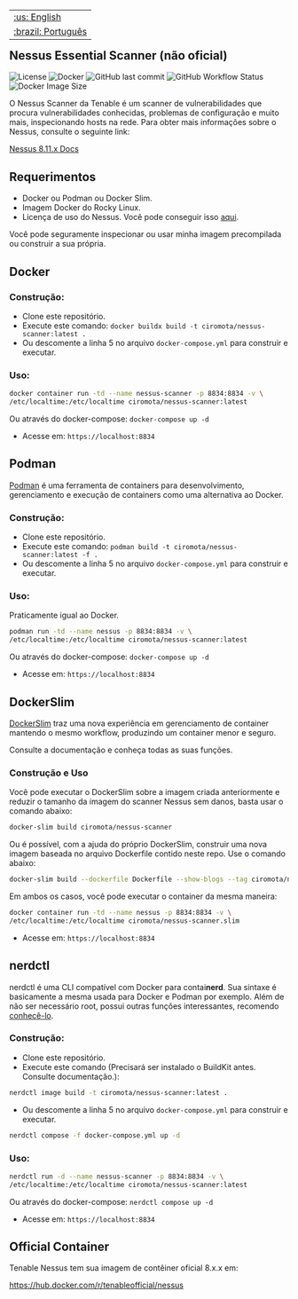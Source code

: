 </p>

<table align="right">
 <tr><td><a href="https://github.com/ciro-mota/nessus-scanner/blob/main/README.md">:us: English</a></td></tr>
 <tr><td><a href="https://github.com/ciro-mota/nessus-scanner/blob/main/README.pt-br.md">:brazil: Português</a></td></tr>
</table>

<h2>Nessus Essential Scanner (não oficial)</h2>

![License](https://img.shields.io/badge/License-GPLv3-blue.svg?style=for-the-badge)
![Docker](https://img.shields.io/badge/Docker-2CA5E0?style=for-the-badge&logo=docker&logoColor=white)
![GitHub last commit](https://img.shields.io/github/last-commit/ciro-mota/nessus-scanner?style=for-the-badge)
![GitHub Workflow Status](https://img.shields.io/github/actions/workflow/status/ciro-mota/nessus-scanner/docker-publish.yml?style=for-the-badge)
![Docker Image Size](https://img.shields.io/docker/image-size/ciromota/nessus-scanner/latest?style=for-the-badge)

O Nessus Scanner da Tenable é um scanner de vulnerabilidades que procura vulnerabilidades conhecidas, problemas de configuração e muito mais, inspecionando hosts na rede. Para obter mais informações sobre o Nessus, consulte o seguinte link:

[Nessus 8.11.x Docs](https://docs.tenable.com/nessus/Content/GettingStarted.htm)

## Requerimentos

- Docker ou Podman ou Docker Slim.
- Imagem Docker do Rocky Linux.
- Licença de uso do Nessus. Você pode conseguir isso [aqui](https://www.tenable.com/products/nessus/activation-code).

Você pode seguramente inspecionar ou usar minha imagem precompilada ou construir a sua própria.

## Docker
### Construção:

- Clone este repositório.
- Execute este comando: `docker buildx build -t ciromota/nessus-scanner:latest .`
- Ou descomente a linha 5 no arquivo `docker-compose.yml` para construir e executar.

### Uso:

```bash
docker container run -td --name nessus-scanner -p 8834:8834 -v \
/etc/localtime:/etc/localtime ciromota/nessus-scanner:latest
```
Ou através do docker-compose: `docker-compose up -d`

- Acesse em: `https://localhost:8834`

## Podman

[Podman](https://podman.io/) é uma ferramenta de containers para desenvolvimento, gerenciamento e execução de containers como uma alternativa ao Docker.

### Construção:

- Clone este repositório.
- Execute este comando: `podman build -t ciromota/nessus-scanner:latest -f .`
- Ou descomente a linha 5 no arquivo `docker-compose.yml` para construir e executar.

### Uso:

Praticamente igual ao Docker.

```bash
podman run -td --name nessus -p 8834:8834 -v \
/etc/localtime:/etc/localtime ciromota/nessus-scanner:latest
```
Ou através do docker-compose: `docker-compose up -d`

- Acesse em: `https://localhost:8834`

## DockerSlim

[DockerSlim](https://github.com/docker-slim/docker-slim) traz uma nova experiência em gerenciamento de container mantendo o mesmo workflow, produzindo um container menor e seguro.

Consulte a documentação e conheça todas as suas funções.

### Construção e Uso

Você pode executar o DockerSlim sobre a imagem criada anteriormente e reduzir o tamanho da imagem do scanner Nessus sem danos, basta usar o comando abaixo:

```bash
docker-slim build ciromota/nessus-scanner
```

Ou é possível, com a ajuda do próprio DockerSlim, construir uma nova imagem baseada no arquivo Dockerfile contido neste repo. Use o comando abaixo:

```bash
docker-slim build --dockerfile Dockerfile --show-blogs --tag ciromota/nessus-scanner.slim .
```

Em ambos os casos, você pode executar o container da mesma maneira:

```bash
docker container run -td --name nessus -p 8834:8834 -v \
/etc/localtime:/etc/localtime ciromota/nessus-scanner.slim
```
- Acesse em: `https://localhost:8834`
## nerdctl

nerdctl é uma CLI compatível com Docker para contai**nerd**. Sua sintaxe é basicamente a mesma usada para Docker e Podman por exemplo. Além de não ser necessário root, possui outras funções interessantes, recomendo [conhecê-lo](https://github.com/containerd/nerdctl).

### Construção:

- Clone este repositório.
- Execute este comando (Precisará ser instalado o BuildKit antes. Consulte documentação.):

```bash
nerdctl image build -t ciromota/nessus-scanner:latest .
```

- Ou descomente a linha 5 no arquivo `docker-compose.yml` para construir e executar.

```bash
nerdctl compose -f docker-compose.yml up -d
```

### Uso:

```bash
nerdctl run -d --name nessus-scanner -p 8834:8834 -v \
/etc/localtime:/etc/localtime ciromota/nessus-scanner:latest
```
Ou através do docker-compose: `nerdctl compose up -d`

- Acesse em: `https://localhost:8834`

## Official Container

Tenable Nessus tem sua imagem de contêiner oficial 8.x.x em:

https://hub.docker.com/r/tenableofficial/nessus